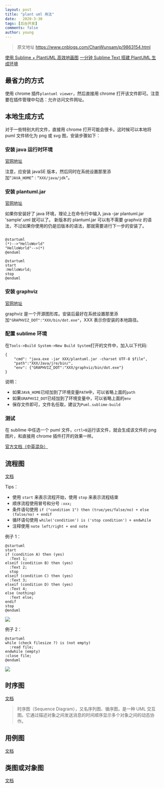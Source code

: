 ```yaml
---
layout: post
title: "plant uml 用法"
date:   2020-3-30
tags: [后台开发]
comments: false
author: young
---
```


> 原文地址 https://www.cnblogs.com/ChanWunsam/p/9863154.html

[使用 Sublime + PlantUML 高效地画图](https://www.jianshu.com/p/e92a52770832)
[一分钟 Sublime Text 搭建 PlantUML 生成环境](https://www.jianshu.com/p/d5fd9133c78a)

## 最省力的方式

使用 chrome 插件`plantuml viewer`，然后直接用 chrome 打开该文件即可。注意要在插件管理中勾选：允许访问文件网址。

## 本地生成方式

对于一些特别大的文件，直接用 chrome 打开可能会很卡。这时候可以本地将 puml 文件转化为 png 或 svg 图，安装步骤如下：

### 安装 java 运行时环境

[官网地址](https://www.oracle.com/technetwork/java/index.html)

注意，应安装 javaSE 版本，然后同时在系统设置那里添加`“JAVA_HOME”：“XXX/java/jdk”`。

### 安装 plantuml.jar

[官网地址](http://plantuml.com/download)

如果你安装好了 java 环境，理论上在命令行中输入 java -jar plantuml.jar 'sample'.uml 就可以了。
新版本的 plantuml.jar 可以有不需要 graphviz 的语法，不过如果你使用的仍是旧版本的语法，那就需要进行下一步的安装了。

```

@startuml
(*)-->"HelloWorld"
"HelloWorld"-->(*)
@enduml

@startuml
start
:HelloWorld;
stop
@enduml

```

### 安装 graphviz

[官网地址](http://graphviz.org/)

graphviz 是一个开源图形库。安装后最好在系统设置那里添加`"GRAPHVIZ_DOT":"XXX/bin/dot.exe"`，XXX 表示你安装的本地路径。

### 配置 sublime 环境

在`Tools->Build System->New Build System`打开的文件中，加入以下代码:

```
{
    "cmd": "java.exe -jar XXX/plantuml.jar -charset UTF-8 $file",
    "path":"XXX/Java/jre/bin/",
    "env": {"GRAPHVIZ_DOT":"XXX/graphviz/bin/dot.exe"}
}

```

说明：

*   如果`JAVA_HOME`已经加到了环境变量`PATH`中，可以省略上面的`path`
*   如果`GRAPHVIZ_DOT`已经加到了环境变量中，可以省略上面的`env`
*   保存文件即可，文件名任取，建议为`Puml.sublime-build`

### 测试

在 sublime 中任选一个 puml 文件，`crtl+B`运行该文件，就会生成该文件的 png 图片，和直接用 chrome 插件打开的效果一样。

[官方文档（中英混杂）](http://plantuml.com/sitemap-language-specification)

## 流程图

[文档](http://plantuml.com/activity-diagram-beta)

Tips：

*   使用 `start` 来表示流程开始，使用 `stop` 来表示流程结束
*   顺序流程使用冒号和分号 `:xxx;`
*   条件语句使用 `if ("condition 1") then (true/yes/false/no) + else (false/no) + endif`
*   循环语句使用 `while('condition') is ('stop condition') + endwhile`
*   注释使用 `note left/right + end note`

例子 1：

```
@startuml
start
if (condition A) then (yes)
  :Text 1;
elseif (condition B) then (yes)
  :Text 2;
  stop
elseif (condition C) then (yes)
  :Text 3;
elseif (condition D) then (yes)
  :Text 4;
else (nothing)
  :Text else;
endif
stop
@enduml

```

![](https://img2018.cnblogs.com/blog/1381006/201810/1381006-20181027201039345-424199806.png)

例子 2：

```
@startuml
while (check filesize ?) is (not empty)
  :read file;
endwhile (empty)
:close file;
@enduml

```

![](https://img2018.cnblogs.com/blog/1381006/201810/1381006-20181027200915397-1821409646.png)

## 时序图

[文档](http://plantuml.com/sequence-diagram)

> 时序图（Sequence Diagram），又名序列图、循序图，是一种 UML 交互图。它通过描述对象之间发送消息的时间顺序显示多个对象之间的动态协作。

## 用例图

[文档](http://plantuml.com/use-case-diagram)

## 类图或对象图

[文档](http://plantuml.com/object-diagram)



